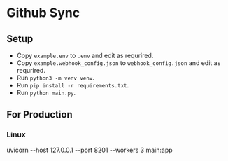 # Github Sync

## Setup

* Copy `example.env` to `.env` and edit as requrired.
* Copy `example.webhook_config.json` to `webhook_config.json` and edit as requrired.
* Run `python3 -m venv venv`.
* Run `pip install -r requirements.txt`.
* Run `python main.py`.

## For Production

### Linux

uvicorn --host 127.0.0.1 --port 8201 --workers 3 main:app
